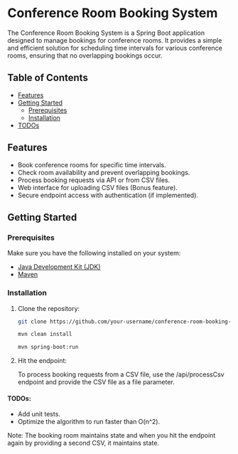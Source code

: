# Conference Room Booking System

The Conference Room Booking System is a Spring Boot application designed to manage bookings for conference rooms. It provides a simple and efficient solution for scheduling time intervals for various conference rooms, ensuring that no overlapping bookings occur.

## Table of Contents

- [Features](#features)
- [Getting Started](#getting-started)
    - [Prerequisites](#prerequisites)
    - [Installation](#installation)
- [TODOs](#TODOs)

## Features

- Book conference rooms for specific time intervals.
- Check room availability and prevent overlapping bookings.
- Process booking requests via API or from CSV files.
- Web interface for uploading CSV files (Bonus feature).
- Secure endpoint access with authentication (if implemented).

## Getting Started

### Prerequisites

Make sure you have the following installed on your system:

- [Java Development Kit (JDK)](https://adoptium.net/)
- [Maven](https://maven.apache.org/)

### Installation

1. Clone the repository:

   ```bash
   git clone https://github.com/your-username/conference-room-booking-system.git

   mvn clean install

   mvn spring-boot:run

2. Hit the endpoint:

   To process booking requests from a CSV file, use the /api/processCsv endpoint and provide the CSV file as a file parameter.

#### TODOs:

- Add unit tests.
- Optimize the algorithm to run faster than O(n^2).

Note: The booking room maintains state and when you hit the endpoint again by providing a second CSV, it maintains state.
